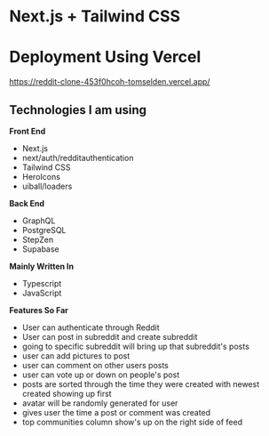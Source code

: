 
# Next.js + Tailwind CSS 

# Deployment Using Vercel
https://reddit-clone-453f0hcoh-tomselden.vercel.app/

## Technologies I am using

**Front End** 
* Next.js
* next/auth/redditauthentication
* Tailwind CSS 
* HeroIcons
* uiball/loaders


**Back End**
* GraphQL
* PostgreSQL
* StepZen
* Supabase

**Mainly Written In** 
* Typescript
* JavaScript


**Features So Far** 
* User can authenticate through Reddit
* User can post in subreddit and create subreddit
* going to specific subreddit will bring up that subreddit's posts
* user can add pictures to post
* user can comment on other users posts
* user can vote up or down on people's post
* posts are sorted through the time they were created with newest created showing up first
* avatar will be randomly generated for user
* gives user the time a post or comment was created
* top communities column show's up on the right side of feed
